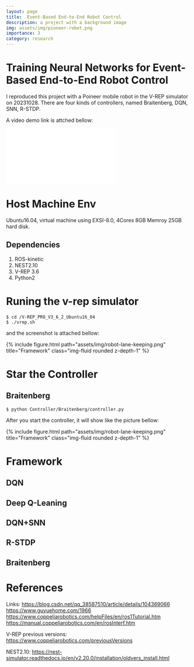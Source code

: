 ```yaml
---
layout: page
title:  Event-Based End-to-End Robot Control 
description: a project with a background image
img: assets/img/pioneer-robot.png
importance: 3
category: research
---
```


# Training Neural Networks for Event-Based End-to-End Robot Control

I reproduced this project with a Poineer mobile robot in the V-REP simulator on 20231028.
There are four kinds of controllers, named Braitenberg, DQN, SNN, R-STDP.

A video demo link is attched bellow:

<iframe src="//player.bilibili.com/player.html?isOutside=true&aid=112687409268319&bvid=BV1X33yeYEnF&cid=500001597648077&p=1&muted=true" scrolling="no" border="0" frameborder="no" framespacing="0" allowfullscreen="true"></iframe>


# Host Machine Env
Ubuntu16.04, virtual machine using EXSI-8.0, 4Cores 8GB Memroy 25GB hard disk. 

## Dependencies
1. ROS-kinetic
2. NEST2.10
3. V-REP 3.6
4. Python2


# Runing the v-rep simulator
```
$ cd /V-REP_PRO_V3_6_2_Ubuntu16_04
$ ./vrep.sh
```

and the screenshot is attached bellow:
<div class="row">
    <div class="col-sm mt-3 mt-md-0">
        {% include figure.html path="assets/img/robot-lane-keeping.png" title="Framework" class="img-fluid rounded z-depth-1" %}
    </div>
</div>

# Star the Controller

## Braitenberg
```
$ python Controller/Braitenberg/controller.py 

```
After you start the controller, it will show like the picture bellow:
<div class="row">
    <div class="col-sm mt-3 mt-md-0">
        {% include figure.html path="assets/img/robot-lane-keeping.png" title="Framework" class="img-fluid rounded z-depth-1" %}
    </div>
</div>

# Framework

## DQN

## Deep Q-Leaning

## DQN+SNN

## R-STDP

## Braitenberg



# References
Links:
https://blog.csdn.net/qq_38587510/article/details/104369066
https://www.guyuehome.com/1966
https://www.coppeliarobotics.com/helpFiles/en/ros1Tutorial.htm
https://manual.coppeliarobotics.com/en/rosInterf.htm

V-REP previous versions:
https://www.coppeliarobotics.com/previousVersions

NEST2.10:
https://nest-simulator.readthedocs.io/en/v2.20.0/installation/oldvers_install.html